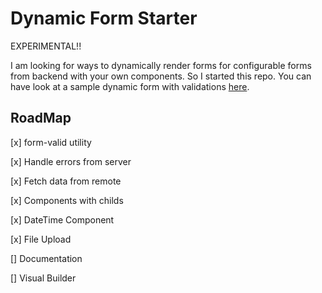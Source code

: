 # Dynamic Form Starter

EXPERIMENTAL!! 

I am looking for ways to dynamically render forms for configurable forms from backend with your own components. So I started this repo. You can have look at a sample dynamic form with validations [here](https://github.com/AhmetHuseyinDOK/vue-dynamic-form-starter/blob/main/src/App.vue).

## RoadMap

[x] form-valid utility

[x] Handle errors from server

[x] Fetch data from remote

[x] Components with childs

[x] DateTime Component

[x] File Upload

[] Documentation

[] Visual Builder
